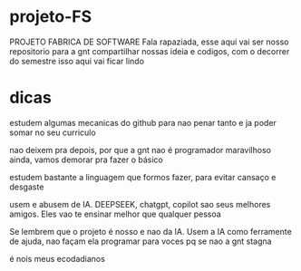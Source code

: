 # projeto-FS
PROJETO FABRICA DE SOFTWARE
Fala rapaziada, esse aqui vai ser nosso repositorio para a gnt compartilhar nossas ideia e codigos, com o decorrer do semestre isso aqui vai ficar lindo

# dicas
estudem algumas mecanicas do github para nao penar tanto e ja poder somar no seu curriculo 

nao deixem pra depois, por que a gnt nao é programador maravilhoso ainda, vamos demorar pra fazer o básico

estudem bastante a linguagem que formos fazer, para evitar cansaço e desgaste

usem e abusem de IA. DEEPSEEK, chatgpt, copilot sao seus melhores amigos. Eles vao te ensinar melhor que qualquer pessoa

Se lembrem que o projeto é nosso e nao da IA. Usem a IA como ferramente de ajuda, nao façam ela programar para voces pq se nao a gnt stagna

é nois meus ecodadianos
